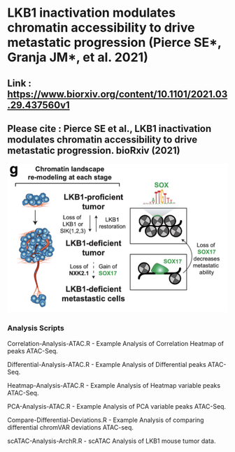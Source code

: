 # LKB1 inactivation modulates chromatin accessibility to drive metastatic progression (Pierce SE*, Granja JM*, et al. 2021)

## **Link** : https://www.biorxiv.org/content/10.1101/2021.03.29.437560v1

## Please cite : Pierce SE et al., LKB1 inactivation modulates chromatin accessibility to drive metastatic progression. bioRxiv (2021) <br/>

![](Figure.png)

###  Analysis Scripts

Correlation-Analysis-ATAC.R - Example Analysis of Correlation Heatmap of peaks ATAC-Seq.

Differential-Analysis-ATAC.R - Example Analysis of Differential peaks ATAC-Seq.

Heatmap-Analysis-ATAC.R - Example Analysis of Heatmap variable peaks ATAC-Seq.

PCA-Analysis-ATAC.R - Example Analysis of PCA variable peaks ATAC-Seq.

Compare-Differential-Deviations.R - Example Analysis of comparing differential chromVAR deviations ATAC-seq.

scATAC-Analysis-ArchR.R - scATAC Analysis of LKB1 mouse tumor data.
